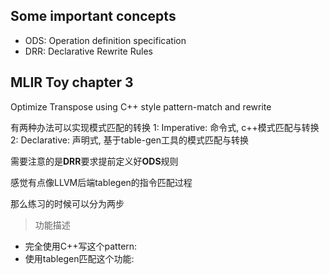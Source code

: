 ## Some important concepts

* ODS: Operation definition specification
* DRR:  Declarative Rewrite Rules

## MLIR Toy chapter 3

Optimize Transpose using C++ style pattern-match and rewrite

有两种办法可以实现模式匹配的转换
1: Imperative: 命令式, c++模式匹配与转换
2: Declarative: 声明式, 基于table-gen工具的模式匹配与转换

需要注意的是**DRR**要求提前定义好**ODS**规则

感觉有点像LLVM后端tablegen的指令匹配过程

那么练习的时候可以分为两步

>功能描述

* 完全使用C++写这个pattern:
* 使用tablegen匹配这个功能:

